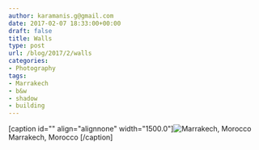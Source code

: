 ```yaml
---
author: karamanis.g@gmail.com
date: 2017-02-07 18:33:00+00:00
draft: false
title: Walls
type: post
url: /blog/2017/2/walls
categories:
- Photography
tags:
- Marrakech
- b&w
- shadow
- building
---
```


[caption id="" align="alignnone" width="1500.0"]![ Marrakech, Morocco ](/images/2017-02-07-20172walls/image-asset.jpeg)
 Marrakech, Morocco [/caption]
